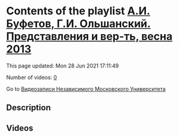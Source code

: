 # Contents of the playlist [А.И. Буфетов, Г.И. Ольшанский. Представления и вер-ть, весна 2013](https://www.youtube.com/playlist?list=PLp9ABVh6_x4HWBoHqmKXltYwGckLYMGSJ)

This page updated: Mon 28 Jun 2021 17:11:49

Number of videos: [0](#videos)

Go to [Видеозаписи Независимого Московского Университета](../README.md)

## Description



## Videos

